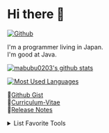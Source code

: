 # Hi there 👋

[![Github](https://img.shields.io/github/followers/mabubu0203?label=Follow&style=social)](https://github.com/mabubu0203)

I'm a programmer living in Japan.  
I'm good at Java.  

[![mabubu0203's github stats](https://github-readme-stats.vercel.app/api?username=mabubu0203&theme=dracula&count_private=true&show_icons=true&hide=contribs)]()

[![Most Used Languages](https://github-readme-stats.vercel.app/api/top-langs/?username=mabubu0203&theme=dracula&hide=XSLT,JavaScript)]()

📝[Github Gist](https://gist.github.com/mabubu0203)  
📖[Curriculum-Vitae](https://github.com/mabubu0203/Curriculum-Vitae)  
🔨[Release Notes](./CHANGELOG.md)

<details>
<summary>List Favorite Tools</summary>
  
<!-- favorite_tools starts -->
- JetBrains All Products Pack
- VisualStudioCode
- SourceTree
<!-- favorite_tools ends -->

</details>
